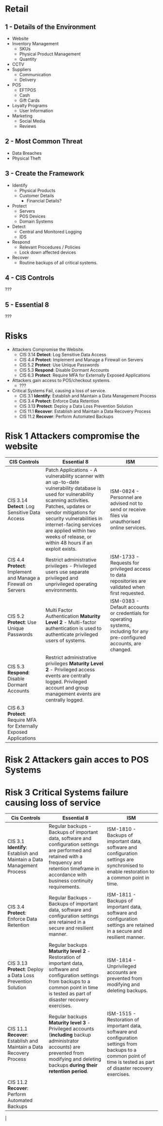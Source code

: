 # Retail
## 1 - Details of the Environment
- Website
- Inventory Management
	- SKUs
	- Physical Product Management
	- Quantity
- CCTV
- Suppliers
	- Communication
	- Delivery
- POS
	- EFTPOS
	- Cash
	- Gift Cards
- Loyalty Programs
	- User Information
- Marketing
	- Social Media
	- Reviews

## 2 - Most Common Threat
- Data Breaches
- Physical Theft

## 3 - Create the Framework
- Identify
	- Physical Products
	- Customer Details
		- Financial Details?
- Protect
	- Servers
	- POS Devices
	- Domain Systems
- Detect
	- Central and Monitored Logging
	- IDS
- Respond
	- Relevant Procedures / Policies
	- Lock down affected devices
- Recover
	- Routine backups of all critical systems.

## 4 - CIS Controls
???

## 5 - Essential 8
???

# Risks
- Attackers Compromise the Website.
	- CIS 3.14 **Detect**: Log Sensitive Data Access
	- CIS 4.4 **Protect**: Implement and Manage a Firewall on Servers
	- CIS 5.2 **Protect**: Use Unique Passwords
	- CIS 5.3 **Respond**: Disable Dormant Accounts
	- CIS 6.3 **Protect**: Require MFA for Externally Exposed Applications
- Attackers gain access to POS/checkout systems.
	- ???
- Critical Systems Fail, causing a loss of service.
	- CIS 3.1 **Identify**: Establish and Maintain a Data Management Process
	- CIS 3.4 **Protect**: Enforce Data Retention
	- CIS 3.13 **Protect**: Deploy a Data Loss Prevention Solution
	- CIS 11.1 **Recover**: Establish and Maintain a Data Recovery Process
	- CIS 11.2 **Recover**: Perform Automated Backups


# Risk 1 Attackers compromise the website 
| CIS Controls                                                         | Essential 8                                                                                                                                                                                                                                                                                                             | ISM                                                                                                                       |     |
| -------------------------------------------------------------------- | ----------------------------------------------------------------------------------------------------------------------------------------------------------------------------------------------------------------------------------------------------------------------------------------------------------------------- | ------------------------------------------------------------------------------------------------------------------------- | --- |
| CIS 3.14 **Detect**: Log Sensitive Data Access                       | Patch Applications - A vulnerability scanner with an up-to-date vulnerability database is used for vulnerability scanning activities. Patches, updates or vendor mitigations for security vulnerabilities in internet-facing services are applied within two weeks of release, or within 48 hours if an exploit exists. | ISM-0824 - Personnel are advised not to send or receive files via unauthorised online services.                           |     |
| CIS 4.4 **Protect**: Implement and Manage a Firewall on Servers      | Restrict administrative privileges - Privileged users use separate privileged and unprivileged operating environments.                                                                                                                                                                                                  | ISM-1733 - Requests for privileged access to data repositories are validated when first requested.                        |     |
| CIS 5.2 **Protect**: Use Unique Passwords                            | Multi Factor Authentication **Maturity Level 2** - Multi-factor authentication is used to authenticate privileged users of systems.                                                                                                                                                                                     | ISM-0383 - Default accounts or credentials for operating systems, including for any pre-configured accounts, are changed. |     |
| CIS 5.3 **Respond**: Disable Dormant Accounts                        | Restrict administrative privileges **Maturity Level 2** - Privileged access events are centrally logged. Privileged account and group management events are centrally logged.                                                                                                                                           |                                                                                                                           |     |
| CIS 6.3 **Protect**: Require MFA for Externally Exposed Applications |                                                                                                                                                                                                                                                                                                                         |                                                                                                                           |     |

# Risk 2 Attackers gain acces to POS Systems



# Risk 3 Critical Systems failure causing loss of service
| Cis Controls                                                           | Essential 8                                                                                                                                                                                               | ISM |
| ---------------------------------------------------------------------- | --------------------------------------------------------------------------------------------------------------------------------------------------------------------------------------------------------- | --- |
| CIS 3.1 **Identify**: Establish and Maintain a Data Management Process | Regular backups - Backups of important data, software and configuration settings are performed and retained with a frequency and retention timeframe in accordance with business continuity requirements. | ISM-1810 - Backups of important data, software and configuration settings are synchronised to enable restoration to a common point in time.    |
| CIS 3.4 **Protect**: Enforce Data Retention                            | Regular Backups - Backups of important data, software and configuration settings are retained in a secure and resilient manner.                                                                           | ISM-1811 - Backups of important data, software and configuration settings are retained in a secure and resilient manner.    |
| CIS 3.13 **Protect**: Deploy a Data Loss Prevention Solution           | Regular backups **Maturity level 2** - Restoration of important data, software and configuration settings from backups to a common point in time is tested as part of disaster recovery exercises.        |  ISM-1814 - Unprivileged accounts are prevented from modifying and deleting backups.   |
| CIS 11.1 **Recover**: Establish and Maintain a Data Recovery Process   | Regular backups **Maturity level 3** - Privileged accounts (**including** backup administrator accounts) are prevented from modifying and deleting backups **during their retention period**.             |ISM-1515 - Restoration of important data, software and configuration settings from backups to a common point of time is tested as part of disaster recovery exercises.     |
| CIS 11.2 **Recover**: Perform Automated Backups                        |                                                                                                                                                                                                           |     |
|
